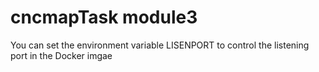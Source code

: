 # cncmapTask module3

You can set the environment variable LISENPORT to control the listening port in the Docker imgae
